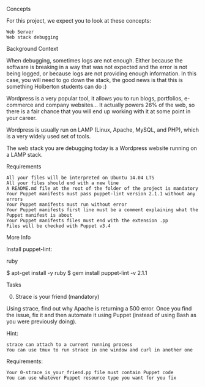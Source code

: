 Concepts

For this project, we expect you to look at these concepts:

    Web Server
    Web stack debugging

Background Context

When debugging, sometimes logs are not enough. Either because the software is breaking in a way that was not expected and the error is not being logged, or because logs are not providing enough information. In this case, you will need to go down the stack, the good news is that this is something Holberton students can do :)

Wordpress is a very popular tool, it allows you to run blogs, portfolios, e-commerce and company websites… It actually powers 26% of the web, so there is a fair chance that you will end up working with it at some point in your career.

Wordpress is usually run on LAMP (Linux, Apache, MySQL, and PHP), which is a very widely used set of tools.

The web stack you are debugging today is a Wordpress website running on a LAMP stack.

Requirements

    All your files will be interpreted on Ubuntu 14.04 LTS
    All your files should end with a new line
    A README.md file at the root of the folder of the project is mandatory
    Your Puppet manifests must pass puppet-lint version 2.1.1 without any errors
    Your Puppet manifests must run without error
    Your Puppet manifests first line must be a comment explaining what the Puppet manifest is about
    Your Puppet manifests files must end with the extension .pp
    Files will be checked with Puppet v3.4

More Info

Install puppet-lint:

ruby

$ apt-get install -y ruby
$ gem install puppet-lint -v 2.1.1

Tasks

0. Strace is your friend (mandatory)

Using strace, find out why Apache is returning a 500 error. Once you find the issue, fix it and then automate it using Puppet (instead of using Bash as you were previously doing).

Hint:

    strace can attach to a current running process
    You can use tmux to run strace in one window and curl in another one

Requirements:

    Your 0-strace_is_your_friend.pp file must contain Puppet code
    You can use whatever Puppet resource type you want for you fix
